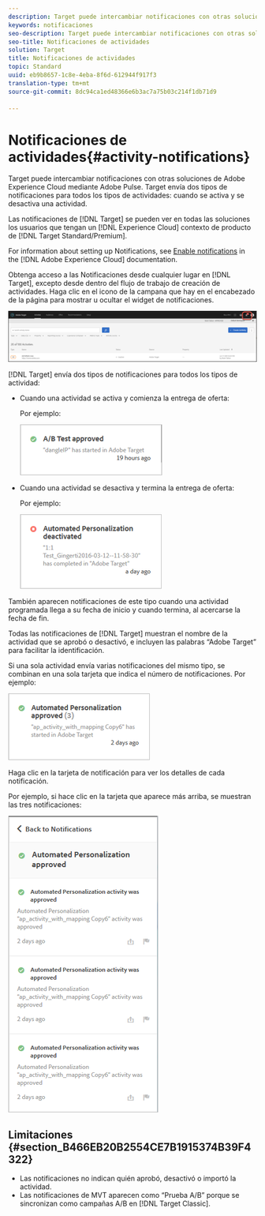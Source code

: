 ```yaml
---
description: Target puede intercambiar notificaciones con otras soluciones de Adobe Experience Cloud mediante Adobe Pulse. Target envía dos tipos de notificaciones para todos los tipos de actividades cuando se activa y se desactiva una actividad.
keywords: notificaciones
seo-description: Target puede intercambiar notificaciones con otras soluciones de Adobe Experience Cloud mediante Adobe Pulse. Target envía dos tipos de notificaciones para todos los tipos de actividades cuando se activa y se desactiva una actividad.
seo-title: Notificaciones de actividades
solution: Target
title: Notificaciones de actividades
topic: Standard
uuid: eb9b8657-1c8e-4eba-8f6d-612944f917f3
translation-type: tm+mt
source-git-commit: 8dc94ca1ed48366e6b3ac7a75b03c214f1db71d9

---
```



# Notificaciones de actividades{#activity-notifications}

Target puede intercambiar notificaciones con otras soluciones de Adobe Experience Cloud mediante Adobe Pulse. Target envía dos tipos de notificaciones para todos los tipos de actividades: cuando se activa y se desactiva una actividad.

Las notificaciones de [!DNL Target] se pueden ver en todas las soluciones los usuarios que tengan un [!DNL Experience Cloud] contexto de producto de [!DNL Target Standard/Premium].

For information about setting up Notifications, see [Enable notifications](https://docs.adobe.com/content/help/en/core-services/interface/manage-users-and-products/getting-started-experience-cloud.html#concept_0105453AD71847B8BFCAF4A40915F157) in the [!DNL Adobe Experience Cloud] documentation.

Obtenga acceso a las Notificaciones desde cualquier lugar en [!DNL Target], excepto desde dentro del flujo de trabajo de creación de actividades. Haga clic en el icono de la campana que hay en el encabezado de la página para mostrar u ocultar el widget de notificaciones.

![Icono de notificaciones](assets/notifications-shell.png)

[!DNL Target] envía dos tipos de notificaciones para todos los tipos de actividad:

* Cuando una actividad se activa y comienza la entrega de oferta:

   Por ejemplo:

   ![](assets/notif_app.png)

* Cuando una actividad se desactiva y termina la entrega de oferta:

   Por ejemplo:

   ![](assets/notif-deact.png)

También aparecen notificaciones de este tipo cuando una actividad programada llega a su fecha de inicio y cuando termina, al acercarse la fecha de fin.

Todas las notificaciones de [!DNL Target] muestran el nombre de la actividad que se aprobó o desactivó, e incluyen las palabras “Adobe Target” para facilitar la identificación.

Si una sola actividad envía varias notificaciones del mismo tipo, se combinan en una sola tarjeta que indica el número de notificaciones. Por ejemplo:

![](assets/notif-multi.png)

Haga clic en la tarjeta de notificación para ver los detalles de cada notificación.

Por ejemplo, si hace clic en la tarjeta que aparece más arriba, se muestran las tres notificaciones:

![](assets/notif-multi-open.png)

## Limitaciones {#section_B466EB20B2554CE7B1915374B39F4322}

* Las notificaciones no indican quién aprobó, desactivó o importó la actividad.
* Las notificaciones de MVT aparecen como “Prueba A/B” porque se sincronizan como campañas A/B en [!DNL Target Classic].

